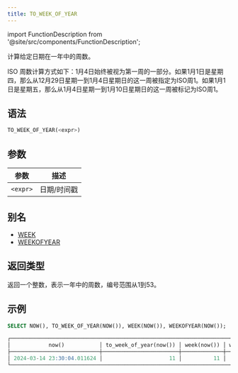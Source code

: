 ```yaml
---
title: TO_WEEK_OF_YEAR
---
```

import FunctionDescription from '@site/src/components/FunctionDescription';

<FunctionDescription description="引入或更新: v1.2.151"/>

计算给定日期在一年中的周数。

ISO 周数计算方式如下：1月4日始终被视为第一周的一部分。如果1月1日是星期四，那么从12月29日星期一到1月4日星期日的这一周被指定为ISO周1。如果1月1日是星期五，那么从1月4日星期一到1月10日星期日的这一周被标记为ISO周1。

## 语法

```sql
TO_WEEK_OF_YEAR(<expr>)
```

## 参数

| 参数      | 描述         |
|-----------|--------------|
| `<expr>`  | 日期/时间戳  |

## 别名

- [WEEK](week.md)
- [WEEKOFYEAR](weekofyear.md)

## 返回类型

返回一个整数，表示一年中的周数，编号范围从1到53。

## 示例

```sql
SELECT NOW(), TO_WEEK_OF_YEAR(NOW()), WEEK(NOW()), WEEKOFYEAR(NOW());

┌───────────────────────────────────────────────────────────────────────────────────────┐
│            now()           │ to_week_of_year(now()) │ week(now()) │ weekofyear(now()) │
├────────────────────────────┼────────────────────────┼─────────────┼───────────────────┤
│ 2024-03-14 23:30:04.011624 │                     11 │          11 │                11 │
└───────────────────────────────────────────────────────────────────────────────────────┘
```